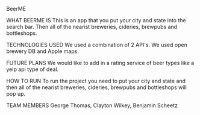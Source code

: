 BeerME

WHAT BEERME IS
This is an app that you put your city and state  into the search bar. Then all of the nearist breweries, cideries, brewpubs and bottleshops.

TECHNOLOGIES USED
We used a combination of 2 API's. We used open brewery DB and Apple maps.

FUTURE PLANS 
We would like to add in a rating service of beer types like a yelp api type of deal.

HOW TO RUN
To run the project you need to put your city and state and then all of the nearist breweries, cideries, brewpubs and bottleshops will pop up.

TEAM MEMBERS 
George Thomas,
Clayton Wilkey,
Benjamin Scheetz

